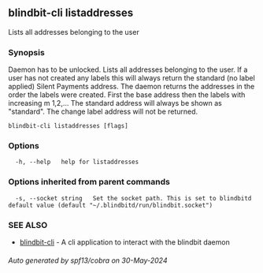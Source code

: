 ## blindbit-cli listaddresses

Lists all addresses belonging to the user

### Synopsis

Daemon has to be unlocked. Lists all addresses belonging to the user. 
If a user has not created any labels this will always 
return the standard (no label applied) Silent Payments address. 
The daemon returns the addresses in the order the labels were created. 
First the base address then the labels with increasing m 1,2,... 
The standard address will always be shown as "standard".
The change label address will not be returned.

```
blindbit-cli listaddresses [flags]
```

### Options

```
  -h, --help   help for listaddresses
```

### Options inherited from parent commands

```
  -s, --socket string   Set the socket path. This is set to blindbitd default value (default "~/.blindbitd/run/blindbit.socket")
```

### SEE ALSO

* [blindbit-cli](blindbit-cli.md)	 - A cli application to interact with the blindbit daemon

###### Auto generated by spf13/cobra on 30-May-2024
